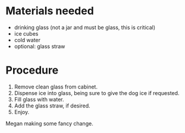 # Materials needed
- drinking glass (not a jar and must be glass, this is critical)
- ice cubes
- cold water
- optional: glass straw

# Procedure
1. Remove clean glass from cabinet.
2. Dispense ice into glass, being sure to give the dog ice if requested.
3. Fill glass with water.
4. Add the glass straw, if desired. 
5. Enjoy.

Megan making some fancy change.